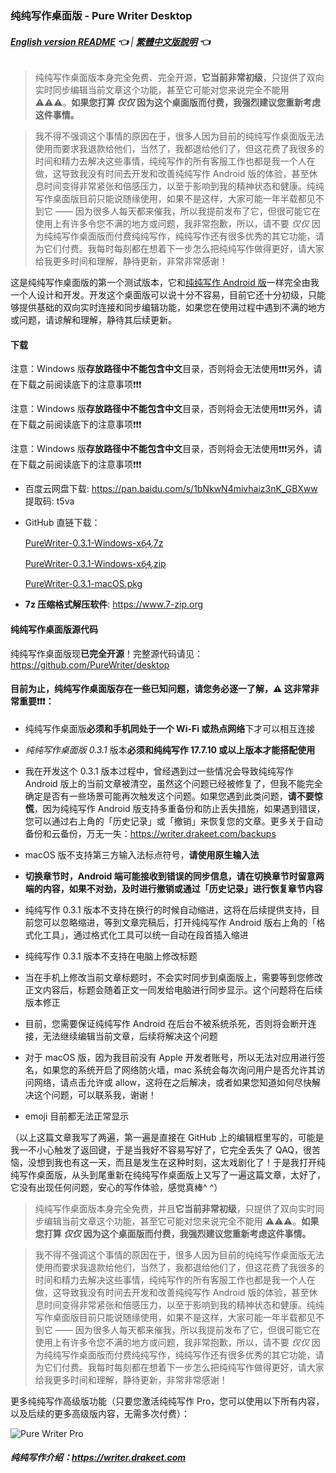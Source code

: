 ### 纯纯写作桌面版 - Pure Writer Desktop

###### **[English version README](./desktop_en) 👈** | **[繁體中文版說明](./desktop_zh) 👈**



> 纯纯写作桌面版本身完全免费、完全开源，**它当前非常初级**，只提供了双向实时同步编辑当前文章这个功能，甚至它可能对您来说完全不能用 ⚠️⚠️⚠️。**如果您打算 _仅仅_ 因为这个桌面版而付费，我强烈建议您重新考虑这件事情。**

> 我不得不强调这个事情的原因在于，很多人因为目前的纯纯写作桌面版无法使用而要求我退款给他们，当然了，我都退给他们了，但这花费了我很多的时间和精力去解决这些事情，纯纯写作的所有客服工作也都是我一个人在做，这导致我没有时间去开发和改善纯纯写作 Android 版的体验，甚至休息时间变得非常紧张和倍感压力，以至于影响到我的精神状态和健康。纯纯写作桌面版目前只能说随缘使用，如果不是这样，大家可能一年半载都见不到它 —— 因为很多人每天都来催我，所以我提前发布了它，但很可能它在使用上有许多令您不满的地方或问题，我非常抱歉，所以，请不要 _仅仅_ 因为纯纯写作桌面版而付费纯纯写作，纯纯写作还有很多优秀的其它功能，请为它们付费。我每时每刻都在想着下一步怎么把纯纯写作做得更好，请大家给我更多时间和理解，静待更新，非常非常感谢！

这是纯纯写作桌面版的第一个测试版本，它和[纯纯写作 Android 版](https://writer.drakeet.com)一样完全由我一个人设计和开发。开发这个桌面版可以说十分不容易，目前它还十分初级，只能够提供基础的双向实时连接和同步编辑功能，如果您在使用过程中遇到不满的地方或问题，请谅解和理解，静待其后续更新。

#### 下载

注意：Windows 版**存放路径中不能包含中文**目录，否则将会无法使用❗️❗️❗️另外，请在下载之前阅读底下的注意事项❗️❗️❗️

注意：Windows 版**存放路径中不能包含中文**目录，否则将会无法使用❗️❗️❗️另外，请在下载之前阅读底下的注意事项❗️❗️❗️

注意：Windows 版**存放路径中不能包含中文**目录，否则将会无法使用❗️❗️❗️另外，请在下载之前阅读底下的注意事项❗️❗️❗️

- 百度云网盘下载: https://pan.baidu.com/s/1bNkwN4mivhaiz3nK_GBXww 提取码: t5va

- GitHub 直链下载：

  [PureWriter-0.3.1-Windows-x6̥4̥.7z](https://github.com/PureWriter/desktop/releases/download/0.3.1/PureWriter-0.3.1-Windows-x64.7z)

  [PureWriter-0.3.1-Windows-x6̥4̥.zip](https://github.com/PureWriter/desktop/releases/download/0.3.1/PureWriter-0.3.1-Windows-x64.zip)

  [PureWriter-0.3.1-macOS.pkg](https://github.com/PureWriter/desktop/releases/download/0.3.1/PureWriter-0.3.1-macOS.pkg)

- **7z 压缩格式解压软件**: https://www.7-zip.org

#### 纯纯写作桌面版源代码

纯纯写作桌面版现**已完全开源**！完整源代码请见：https://github.com/PureWriter/desktop

#### 目前为止，纯纯写作桌面版存在一些已知问题，请您务必逐一了解，⚠️ 这非常非常重要❗️❗️❗️：

- 纯纯写作桌面版**必须和手机同处于一个 Wi-Fi 或热点网络**下才可以相互连接

- *纯纯写作桌面版 0.3.1* 版本**必须和纯纯写作 17.7.10 或以上版本才能搭配使用**

- 我在开发这个 0.3.1 版本过程中，曾经遇到过一些情况会导致纯纯写作 Android 版上的当前文章被清空，虽然这个问题已经被修复了，但我不能完全确定是否有一些场景可能再次触发这个问题。如果您遇到此类问题，**请不要惊慌**，因为纯纯写作 Android 版支持多重备份和防止丢失措施，如果遇到错误，您可以通过右上角的「历史记录」或「撤销」来恢复您的文章。更多关于自动备份和云备份，万无一失：https://writer.drakeet.com/backups

- macOS 版不支持第三方输入法标点符号，**请使用原生输入法**

- **切换章节时，Android 端可能接收到错误的同步信息，请在切换章节时留意两端的内容，如果不对劲，及时进行撤销或通过「历史记录」进行恢复章节内容**

- 纯纯写作 0.3.1 版本不支持在换行的时候自动缩进，这将在后续提供支持，目前您可以忽略缩进，等到文章完稿后，打开纯纯写作 Android 版右上角的「格式化工具」，通过格式化工具可以统一自动在段首插入缩进

- 纯纯写作 0.3.1 版本不支持在电脑上修改标题

- 当在手机上修改当前文章标题时，不会实时同步到桌面版上，需要等到您修改正文内容后，标题会随着正文一同发给电脑进行同步显示。这个问题将在后续版本修正

- 目前，您需要保证纯纯写作 Android 在后台不被系统杀死，否则将会断开连接，无法继续编辑当前文章，后续将解决这个问题

- 对于 macOS 版，因为我目前没有 Apple 开发者账号，所以无法对应用进行签名，如果您的系统开启了网络防火墙，mac 系统会每次询问用户是否允许其访问网络，请点击允许或 allow，这将在之后解决，或者如果您知道如何尽快解决这个问题，可以联系我，谢谢！

- emoji 目前都无法正常显示


（以上这篇文章我写了两遍，第一遍是直接在 GitHub 上的编辑框里写的，可能是我一不小心触发了返回键，于是当我好不容易写好了，它完全丢失了 QAQ，很苦恼，没想到我也有这一天，而且是发生在这种时刻，这太戏剧化了！于是我打开纯纯写作桌面版，从头到尾重新在纯纯写作桌面版上又写了一遍这篇文章，太好了，它没有出现任何问题，安心的写作体验，感觉真棒^ ^）

> 纯纯写作桌面版本身完全免费，并且**它当前非常初级**，只提供了双向实时同步编辑当前文章这个功能，甚至它可能对您来说完全不能用 ⚠️⚠️⚠️。**如果您打算 _仅仅_ 因为这个桌面版而付费，我强烈建议您重新考虑这件事情。**

> 我不得不强调这个事情的原因在于，很多人因为目前的纯纯写作桌面版无法使用而要求我退款给他们，当然了，我都退给他们了，但这花费了我很多的时间和精力去解决这些事情，纯纯写作的所有客服工作也都是我一个人在做，这导致我没有时间去开发和改善纯纯写作 Android 版的体验，甚至休息时间变得非常紧张和倍感压力，以至于影响到我的精神状态和健康。纯纯写作桌面版目前只能说随缘使用，如果不是这样，大家可能一年半载都见不到它 —— 因为很多人每天都来催我，所以我提前发布了它，但很可能它在使用上有许多令您不满的地方或问题，我非常抱歉，所以，请不要 _仅仅_ 因为纯纯写作桌面版而付费纯纯写作，纯纯写作还有很多优秀的其它功能，请为它们付费。我每时每刻都在想着下一步怎么把纯纯写作做得更好，请大家给我更多时间和理解，静待更新，非常非常感谢！

更多纯纯写作高级版功能（只要您激活纯纯写作 Pro，您可以使用以下所有内容，以及后续的更多高级版内容，无需多次付费）：

![Pure Writer Pro](https://user-images.githubusercontent.com/5214214/65221084-d741dc00-daee-11e9-980d-3f6d7d234d29.png)

##### 纯纯写作介绍：https://writer.drakeet.com
